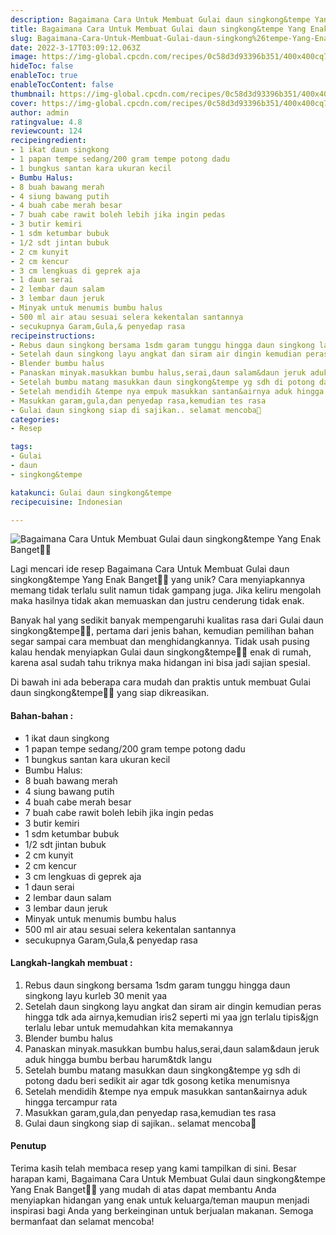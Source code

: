 ```yaml
---
description: Bagaimana Cara Untuk Membuat Gulai daun singkong&tempe Yang Enak Banget"
title: Bagaimana Cara Untuk Membuat Gulai daun singkong&tempe Yang Enak Banget
slug: Bagaimana-Cara-Untuk-Membuat-Gulai-daun-singkong%26tempe-Yang-Enak-Banget
date: 2022-3-17T03:09:12.063Z
image: https://img-global.cpcdn.com/recipes/0c58d3d93396b351/400x400cq70/photo.jpg
hideToc: false
enableToc: true
enableTocContent: false
thumbnail: https://img-global.cpcdn.com/recipes/0c58d3d93396b351/400x400cq70/photo.jpg
cover: https://img-global.cpcdn.com/recipes/0c58d3d93396b351/400x400cq70/photo.jpg
author: admin
ratingvalue: 4.8
reviewcount: 124
recipeingredient:
- 1 ikat daun singkong
- 1 papan tempe sedang/200 gram tempe potong dadu
- 1 bungkus santan kara ukuran kecil
- Bumbu Halus:
- 8 buah bawang merah
- 4 siung bawang putih
- 4 buah cabe merah besar
- 7 buah cabe rawit boleh lebih jika ingin pedas
- 3 butir kemiri
- 1 sdm ketumbar bubuk
- 1/2 sdt jintan bubuk
- 2 cm kunyit
- 2 cm kencur
- 3 cm lengkuas di geprek aja
- 1 daun serai
- 2 lembar daun salam
- 3 lembar daun jeruk
- Minyak untuk menumis bumbu halus
- 500 ml air atau sesuai selera kekentalan santannya
- secukupnya Garam,Gula,& penyedap rasa
recipeinstructions:
- Rebus daun singkong bersama 1sdm garam tunggu hingga daun singkong layu kurleb 30 menit yaa
- Setelah daun singkong layu angkat dan siram air dingin kemudian peras hingga tdk ada airnya,kemudian iris2 seperti mi yaa jgn terlalu tipis&jgn terlalu lebar untuk memudahkan kita memakannya
- Blender bumbu halus
- Panaskan minyak.masukkan bumbu halus,serai,daun salam&daun jeruk aduk hingga bumbu berbau harum&tdk langu
- Setelah bumbu matang masukkan daun singkong&tempe yg sdh di potong dadu beri sedikit air agar tdk gosong ketika menumisnya
- Setelah mendidih &tempe nya empuk masukkan santan&airnya aduk hingga tercampur rata
- Masukkan garam,gula,dan penyedap rasa,kemudian tes rasa
- Gulai daun singkong siap di sajikan.. selamat mencoba🙏
categories:
- Resep

tags:
- Gulai
- daun
- singkong&tempe

katakunci: Gulai daun singkong&tempe
recipecuisine: Indonesian

---
```


![Bagaimana Cara Untuk Membuat Gulai daun singkong&tempe Yang Enak Banget👩‍🍳](https://img-global.cpcdn.com/recipes/0c58d3d93396b351/400x400cq70/photo.jpg)

Lagi mencari ide resep Bagaimana Cara Untuk Membuat Gulai daun singkong&tempe Yang Enak Banget👩‍🍳 yang unik? Cara menyiapkannya memang tidak terlalu sulit namun tidak gampang juga. Jika keliru mengolah maka hasilnya tidak akan memuaskan dan justru cenderung tidak enak.

Banyak hal yang sedikit banyak mempengaruhi kualitas rasa dari Gulai daun singkong&tempe👩‍🍳, pertama dari jenis bahan, kemudian pemilihan bahan segar sampai cara membuat dan menghidangkannya. Tidak usah pusing kalau hendak menyiapkan Gulai daun singkong&tempe👩‍🍳 enak di rumah, karena asal sudah tahu triknya maka hidangan ini bisa jadi sajian spesial.

Di bawah ini ada beberapa cara mudah dan praktis untuk membuat Gulai daun singkong&tempe👩‍🍳 yang siap dikreasikan.

<!--inarticleads1-->

#### Bahan-bahan :

- 1 ikat daun singkong
- 1 papan tempe sedang/200 gram tempe potong dadu
- 1 bungkus santan kara ukuran kecil
- Bumbu Halus:
- 8 buah bawang merah
- 4 siung bawang putih
- 4 buah cabe merah besar
- 7 buah cabe rawit boleh lebih jika ingin pedas
- 3 butir kemiri
- 1 sdm ketumbar bubuk
- 1/2 sdt jintan bubuk
- 2 cm kunyit
- 2 cm kencur
- 3 cm lengkuas di geprek aja
- 1 daun serai
- 2 lembar daun salam
- 3 lembar daun jeruk
- Minyak untuk menumis bumbu halus
- 500 ml air atau sesuai selera kekentalan santannya
- secukupnya Garam,Gula,& penyedap rasa

<!--inarticleads2-->

#### Langkah-langkah membuat :

1. Rebus daun singkong bersama 1sdm garam tunggu hingga daun singkong layu kurleb 30 menit yaa
1. Setelah daun singkong layu angkat dan siram air dingin kemudian peras hingga tdk ada airnya,kemudian iris2 seperti mi yaa jgn terlalu tipis&jgn terlalu lebar untuk memudahkan kita memakannya
1. Blender bumbu halus
1. Panaskan minyak.masukkan bumbu halus,serai,daun salam&daun jeruk aduk hingga bumbu berbau harum&tdk langu
1. Setelah bumbu matang masukkan daun singkong&tempe yg sdh di potong dadu beri sedikit air agar tdk gosong ketika menumisnya
1. Setelah mendidih &tempe nya empuk masukkan santan&airnya aduk hingga tercampur rata
1. Masukkan garam,gula,dan penyedap rasa,kemudian tes rasa
1. Gulai daun singkong siap di sajikan.. selamat mencoba🙏

#### Penutup

Terima kasih telah membaca resep yang kami tampilkan di sini. Besar harapan kami, Bagaimana Cara Untuk Membuat Gulai daun singkong&tempe Yang Enak Banget👩‍🍳 yang mudah di atas dapat membantu Anda menyiapkan hidangan yang enak untuk keluarga/teman maupun menjadi inspirasi bagi Anda yang berkeinginan untuk berjualan makanan. Semoga bermanfaat dan selamat mencoba!